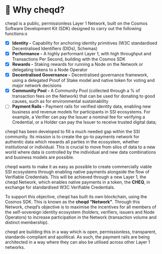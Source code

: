 # 🤔 Why cheqd?

cheqd is a public, permissionless Layer 1 Network, built on the Cosmos Software Development Kit (SDK) designed to carry out the following functions:s

* [x] **Identity -** Capability for anchoring identity primitives (W3C standardised Decentralised Identifiers (DIDs), Schemas)
* [x] **Performance  -** A highly performant Layer 1, with high throughput and Transactions Per Second, building with the Cosmos SDK
* [x] **Rewards -** Staking rewards for running a Node on the Network or delegating tokens to a Node Operator
* [x] **Decentralised Governance -** Decentralised governance framework, using a delegated Proof of Stake model and native token for voting and major network decisions
* [x] **Community Pool -** A Community Pool (collected through a % of transaction fees on the Network) that can be used for donating to good causes, such as for environmental sustainability
* [ ] **Payment Rails -** Payment rails for verified identity data, enabling new business and revenue models for participants in SSI ecosystems. For example, a Verifier can pay the Issuer a nominal fee for verifying a Credential, or a Holder can pay the Issuer to receive trusted digital data;

cheqd has been developed to fill a much needed gap within the SSI community. Its mission is to create the go-to payments network for authentic data which rewards all parties in the ecosystem, whether institutional or individual. This is crucial to move from silos of data to a new world where data is controlled by the individual and new data combinations and business models are possible.

cheqd wants to make it as easy as possible to create commercially viable SSI ecosystems through enabling native payments alongside the flow of Verifiable Credentials. This will be achieved through a new Layer 1, the cheqd Network, which enables native payments in a token, the **CHEQ**, in exchange for standardised W3C Verifiable Credentials. ‌

To support this objective, cheqd has built its own blockchain, using the Cosmos SDK. This is known as the **cheqd “Network”**. Through this Network, cheqd’s objective is to maximise the incentives for all members of the self-sovereign identity ecosystem (holders, verifiers, issuers and Node Operators) to increase participation in the Network (transaction volume and distinct membership).&#x20;

cheqd are building this in a way which is open, permissionless, transparent, standards-compliant and apolitical. As such, the payment rails are being architected in a way where they can also be utilised across other Layer 1 networks.&#x20;
